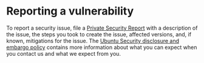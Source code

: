 # Reporting a vulnerability
To report a security issue, file a [Private Security Report](https://github.com/canonical/ubuntu-package-buildinfo/security/advisories/new) 
with a description of the issue, the steps you took to create the issue,
affected versions, and, if known, mitigations for the issue.
The [Ubuntu Security disclosure and embargo policy](https://ubuntu.com/security/disclosure-policy)
contains more information about what you can expect when you contact us and what we expect from you.
